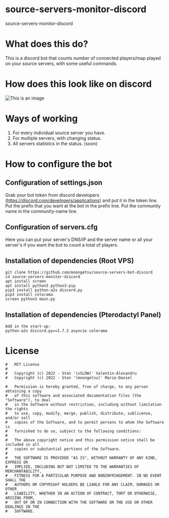 # source-servers-monitor-discord
source-servers-monitor-discord

# What does this do?
This is a discord bot that counts number of connected players/map played on your source servers, with some useful commands.

# How does this look like on discord

![This is an image](https://i.imgur.com/qbFtS11.png)

# Ways of working

1) For every individual source server you have.
2) For multiple servers, with changing status.
3) All servers statistics in the status. (soon)

# How to configure the bot

## Configuration of settings.json
Grab your bot token from discord developers (https://discord.com/developers/applications) and put it in the token line.
Put the prefix that you want at the bot in the prefix line.
Put the community name in the community-name line.

## Configuration of servers.cfg
Here you can put your server's DNS/IP and the server name or all your server's if you want the bot to count a total of players.

## Installation of dependencies (Root VPS)

```
git clone https://github.com/moongetsu/source-servers-bot-discord
cd source-servers-monitor-discord
apt install screen
apt install python3 python3-pip
pip3 install python-a2s discord.py
pip3 install colorama
screen python3 main.py
```

## Installation of dependencies (Pterodactyl Panel)

```
Add in the start-up: 
python-a2s discord.py==1.7.3 asyncio colorama
```
# License

```
#   MIT License
#   
#   Copyright (c) 2022 - Stan '(xSLOW)' Valentin-Alexandru 
#   Copyright (c) 2022 - Stan '(moongetsu)' Mario-Daniel

#   Permission is hereby granted, free of charge, to any person obtaining a copy
#   of this software and associated documentation files (the "Software"), to deal
#   in the Software without restriction, including without limitation the rights
#   to use, copy, modify, merge, publish, distribute, sublicense, and/or sell
#   copies of the Software, and to permit persons to whom the Software is
#   furnished to do so, subject to the following conditions:
#   
#   The above copyright notice and this permission notice shall be included in all
#   copies or substantial portions of the Software.
#   
#   THE SOFTWARE IS PROVIDED "AS IS", WITHOUT WARRANTY OF ANY KIND, EXPRESS OR
#   IMPLIED, INCLUDING BUT NOT LIMITED TO THE WARRANTIES OF MERCHANTABILITY,
#   FITNESS FOR A PARTICULAR PURPOSE AND NONINFRINGEMENT. IN NO EVENT SHALL THE
#   AUTHORS OR COPYRIGHT HOLDERS BE LIABLE FOR ANY CLAIM, DAMAGES OR OTHER
#   LIABILITY, WHETHER IN AN ACTION OF CONTRACT, TORT OR OTHERWISE, ARISING FROM,
#   OUT OF OR IN CONNECTION WITH THE SOFTWARE OR THE USE OR OTHER DEALINGS IN THE
#   SOFTWARE.
```
